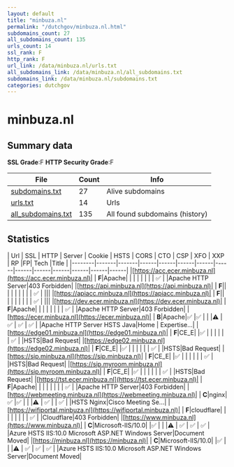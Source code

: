 ```yaml
---
layout: default
title: "minbuza.nl"
permalink: "/dutchgov/minbuza.nl.html"
subdomains_count: 27
all_subdomains_count: 135
urls_count: 14
ssl_rank: F
http_rank: F
url_link: /data/minbuza.nl/urls.txt
all_subdomains_link: /data/minbuza.nl/all_subdomains.txt
subdomains_link: /data/minbuza.nl/subdomains.txt
categories: dutchgov
---
```



# minbuza.nl
## Summary data


**SSL Grade**:F
**HTTP Security Grade**:F


| File       | Count | Info |
|------------|-------|------|
|[subdomains.txt](/data/minbuza.nl/subdomains.txt)|27|Alive subdomains|
|[urls.txt](/data/minbuza.nl/urls.txt)|14|Urls|
|[all_subdomains.txt](/data/minbuza.nl/all_subdomains.txt)|135|All found subdomains (history)|


## Statistics


| Url | SSL | HTTP | Server | Cookie | HSTS | CORS | CTO | CSP | XFO | XXP | RP |FP| Tech |Title |
|--------|-------|-------|------|------|------|------|------|------|------|------|------|------|------|
|[https://acc.ecer.minbuza.nl](https://acc.ecer.minbuza.nl)| | **F**|Apache| | | | | | | | :white_check_mark: | |Apache HTTP Server|403 Forbidden|
|[https://api.minbuza.nl](https://api.minbuza.nl)| | **F**|| | | | | | | | :white_check_mark: | |||
|[https://apiacc.minbuza.nl](https://apiacc.minbuza.nl)| | **F**|| | | | | | | | :white_check_mark: | |||
|[https://dev.ecer.minbuza.nl](https://dev.ecer.minbuza.nl)| | **F**|Apache| | | | | | | | :white_check_mark: | |Apache HTTP Server|403 Forbidden|
|[https://ecer.minbuza.nl](https://ecer.minbuza.nl)| | **B**|Apache|:white_check_mark: |:white_check_mark: | | |:warning: | :white_check_mark: | :white_check_mark: | :white_check_mark: | |Apache HTTP Server HSTS Java|Home | Expertise...|
|[https://edge01.minbuza.nl](https://edge01.minbuza.nl)| | **F**|CE_E| |:white_check_mark: | | | | | | :white_check_mark: | |HSTS|Bad Request|
|[https://edge02.minbuza.nl](https://edge02.minbuza.nl)| | **F**|CE_E| |:white_check_mark: | | | | | | :white_check_mark: | |HSTS|Bad Request|
|[https://sip.minbuza.nl](https://sip.minbuza.nl)| | **F**|CE_E| |:white_check_mark: | | | | | | :white_check_mark: | |HSTS|Bad Request|
|[https://sip.myroom.minbuza.nl](https://sip.myroom.minbuza.nl)| | **F**|CE_E| |:white_check_mark: | | | | | | :white_check_mark: | |HSTS|Bad Request|
|[https://tst.ecer.minbuza.nl](https://tst.ecer.minbuza.nl)| | **F**|Apache| | | | | | | | :white_check_mark: | |Apache HTTP Server|403 Forbidden|
|[https://webmeeting.minbuza.nl](https://webmeeting.minbuza.nl)| | **C**|nginx|:white_check_mark: |:white_check_mark: | | |:warning: | :white_check_mark: | | :white_check_mark: | |HSTS Nginx|Cisco Meeting Se...|
|[https://wifiportal.minbuza.nl](https://wifiportal.minbuza.nl)| | **F**|cloudflare| | | | | | | | :white_check_mark: | |Cloudflare|403 Forbidden|
|[https://www.minbuza.nl](https://www.minbuza.nl)| | **C**|Microsoft-IIS/10.0| |:white_check_mark: | | |:warning: | :white_check_mark: | :white_check_mark: | :white_check_mark: | |Azure HSTS IIS:10.0 Microsoft ASP.NET Windows Server|Document Moved|
|[https://minbuza.nl](https://minbuza.nl)| | **C**|Microsoft-IIS/10.0| |:white_check_mark: | | |:warning: | :white_check_mark: | :white_check_mark: | :white_check_mark: | |Azure HSTS IIS:10.0 Microsoft ASP.NET Windows Server|Document Moved|